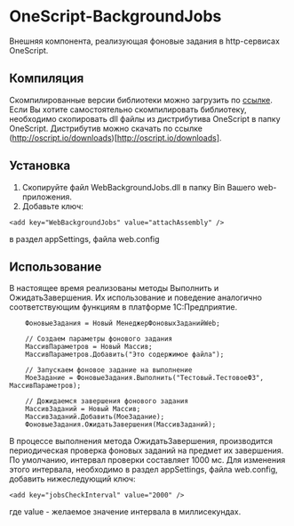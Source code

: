 ﻿# OneScript-BackgroundJobs

Внешняя компонента, реализующая фоновые задания в http-сервисах OneScript.

## Компиляция

Скомпилированные версии библиотеки можно загрузить по [ссылке](https://github.com/jdeshin/OneScript-BackgroundJobs/releases).
Если Вы хотите самостоятельно скомпилировать библиотеку, необходимо скопировать dll файлы из дистрибутива OneScript в папку OneScript.
Дистрибутив можно скачать по ссылке (http://oscript.io/downloads)[http://oscript.io/downloads].

## Установка

1. Скопируйте файл WebBackgroundJobs.dll в папку Bin Вашего web-приложения.
2. Добавьте ключ:

```
<add key="WebBackgroundJobs" value="attachAssembly" />
```

в раздел appSettings, файла web.config

## Использование

В настоящее время реализованы методы Выполнить и ОжидатьЗавершения. Их использование и поведение аналогично соответствующим функциям в платформе 1С:Предприятие. 

```bsl
	ФоновыеЗадания = Новый МенеджерФоновыхЗаданийWeb;
	
	// Создаем параметры фонового задания
	МассивПараметров = Новый Массив;
	МассивПараметров.Добавить("Это содержимое файла");
	
	// Запускаем фоновое задание на выполнение
	МоеЗадание = ФоновыеЗадания.Выполнить("Тестовый.ТестовоеФЗ", МассивПараметров);
	
	// Дожидаемся завершения фонового задания
	МассивЗаданий = Новый Массив;
	МассивЗаданий.Добавить(МоеЗадание);
	ФоновыеЗадания.ОжидатьЗавершения(МассивЗаданий);

```

В процессе выполнения метода ОжидатьЗавершения, производится периодическая проверка фоновых заданий на предмет их завершения. По умолчанию, интервал проверки составляет 1000 мс.
Для изменения этого интервала, необходимо в раздел appSettings, файла web.config, добавить нижеследующий ключ:

```
<add key="jobsCheckInterval" value="2000" />
``` 

где value - желаемое значение интервала в миллисекундах.
